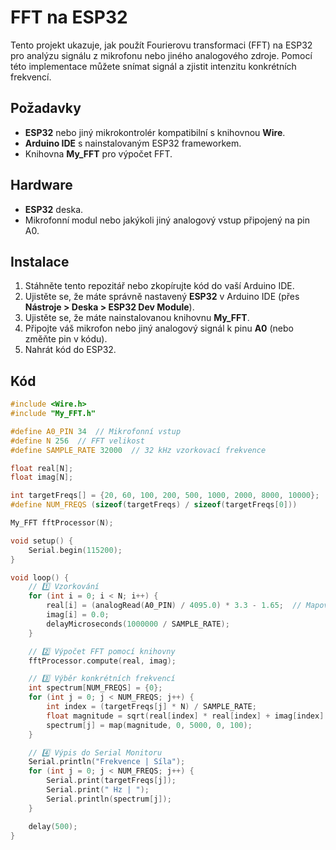 # FFT na ESP32

Tento projekt ukazuje, jak použít Fourierovu transformaci (FFT) na ESP32 pro analýzu signálu z mikrofonu nebo jiného analogového zdroje. Pomocí této implementace můžete snímat signál a zjistit intenzitu konkrétních frekvencí.

## Požadavky

- **ESP32** nebo jiný mikrokontrolér kompatibilní s knihovnou **Wire**.
- **Arduino IDE** s nainstalovaným ESP32 frameworkem.
- Knihovna **My_FFT** pro výpočet FFT.

## Hardware

- **ESP32** deska.
- Mikrofonní modul nebo jakýkoli jiný analogový vstup připojený na pin A0.

## Instalace

1. Stáhněte tento repozitář nebo zkopírujte kód do vaší Arduino IDE.
2. Ujistěte se, že máte správně nastavený **ESP32** v Arduino IDE (přes **Nástroje > Deska > ESP32 Dev Module**).
3. Ujistěte se, že máte nainstalovanou knihovnu **My_FFT**.
4. Připojte váš mikrofon nebo jiný analogový signál k pinu **A0** (nebo změňte pin v kódu).
5. Nahrát kód do ESP32.

## Kód

```cpp
#include <Wire.h>
#include "My_FFT.h"

#define A0_PIN 34  // Mikrofonní vstup
#define N 256  // FFT velikost
#define SAMPLE_RATE 32000  // 32 kHz vzorkovací frekvence

float real[N];
float imag[N];

int targetFreqs[] = {20, 60, 100, 200, 500, 1000, 2000, 8000, 10000};
#define NUM_FREQS (sizeof(targetFreqs) / sizeof(targetFreqs[0]))

My_FFT fftProcessor(N);

void setup() {
    Serial.begin(115200);
}

void loop() {
    // 1️⃣ Vzorkování
    for (int i = 0; i < N; i++) {
        real[i] = (analogRead(A0_PIN) / 4095.0) * 3.3 - 1.65;  // Mapování ADC na -1.65 až 1.65 V
        imag[i] = 0.0;
        delayMicroseconds(1000000 / SAMPLE_RATE);
    }

    // 2️⃣ Výpočet FFT pomocí knihovny
    fftProcessor.compute(real, imag);

    // 3️⃣ Výběr konkrétních frekvencí
    int spectrum[NUM_FREQS] = {0};
    for (int j = 0; j < NUM_FREQS; j++) {
        int index = (targetFreqs[j] * N) / SAMPLE_RATE;
        float magnitude = sqrt(real[index] * real[index] + imag[index] * imag[index]) / N;
        spectrum[j] = map(magnitude, 0, 5000, 0, 100);
    }

    // 4️⃣ Výpis do Serial Monitoru
    Serial.println("Frekvence | Síla");
    for (int j = 0; j < NUM_FREQS; j++) {
        Serial.print(targetFreqs[j]);
        Serial.print(" Hz | ");
        Serial.println(spectrum[j]);
    }

    delay(500);
}
